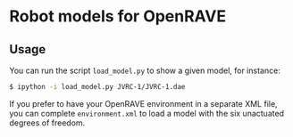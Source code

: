 # Robot models for OpenRAVE

## Usage

You can run the script ``load_model.py`` to show a given model, for instance:

```bash
$ ipython -i load_model.py JVRC-1/JVRC-1.dae
```

If you prefer to have your OpenRAVE environment in a separate XML file, you can
complete ``environment.xml`` to load a model with the six unactuated degrees of
freedom.
